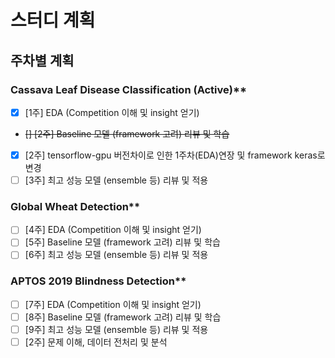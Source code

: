# 스터디 계획

## 주차별 계획
### Cassava Leaf Disease Classification (Active)**

- [x] [1주] EDA (Competition 이해 및 insight 얻기)
- ~~[] [2주] Baseline 모델 (framework 고려) 리뷰 및 학습~~
- [x] [2주] tensorflow-gpu 버전차이로 인한 1주차(EDA)연장 및 framework keras로 변경 
- [ ] [3주] 최고 성능 모델 (ensemble 등) 리뷰 및 적용

### Global Wheat Detection**

- [ ] [4주] EDA (Competition 이해 및 insight 얻기)
- [ ] [5주] Baseline 모델 (framework 고려) 리뷰 및 학습
- [ ] [6주] 최고 성능 모델 (ensemble 등) 리뷰 및 적용

### APTOS 2019 Blindness Detection**

- [ ] [7주] EDA (Competition 이해 및 insight 얻기)
- [ ] [8주] Baseline 모델 (framework 고려) 리뷰 및 학습
- [ ] [9주] 최고 성능 모델 (ensemble 등) 리뷰 및 적용
- [ ]  [2주] 문제 이해, 데이터 전처리 및 분석

